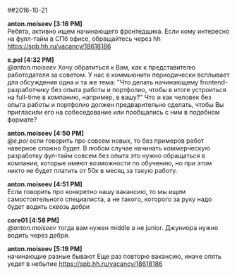 ##2016-10-21

__anton.moiseev [3:16 PM]__<br />
Ребята, активно ищем начинающего фронтедщика. Если кому интересно на фулл-тайм в СПб офисе, обращайтесь через hh
https://spb.hh.ru/vacancy/18618186


__e.pol [4:32 PM]__<br />
_@anton.moiseev_ Хочу обратиться к Вам, как к представителю работодателя за советом.
У нас в коммьюнити периодически всплывает для обсуждения одна и та же тема:
"Что делать начинающему frontend-разработчику без опыта работы и портфолио,
чтобы в итоге устроиться на full-time в компанию, например, в вашу?"
Что и как человек без опыта работы и портфолио должен предварительно сделать,
чтобы Вы пригласили его на собеседование или пообщались с ним в подобном формате?


__anton.moiseev [4:50 PM]__<br />
_@e.pol_ если говорить про совсем новых, то без примеров работ наверное сложно будет.
В любом случае начинать коммерческую разработку фул-тайм совсем без опыта
это нужно обращаться в компании, которые имеют возможности по обучению,
но при этом никто не будет платить от 50к в месяц за такую работу.


__anton.moiseev [4:51 PM]__<br />
Если говорить про конкретно нашу вакансию, то мы ищем самостоятельного специалиста,
а не такого, которого за руку надо будет водить сквозь дебри


__core01 [4:58 PM]__<br />
_@anton.moiseev_ тогда вам нужен middle а не junior. Джуниора нужно водить через дебри.


__anton.moiseev [5:19 PM]__<br />
начинающие разные бывают
Еще раз повторю вакансию, иначе опять уедет в небытие
https://spb.hh.ru/vacancy/18618186
